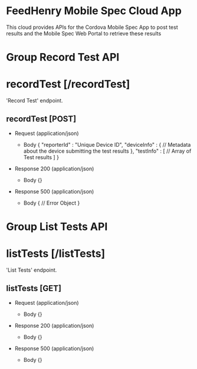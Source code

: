 # FeedHenry Mobile Spec Cloud App

This cloud provides APIs for the Cordova Mobile Spec App to post test results and the Mobile Spec Web Portal to retrieve these results 

# Group Record Test API

# recordTest [/recordTest]

'Record Test' endpoint.

## recordTest [POST] 

+ Request (application/json)
    + Body
            {
              "reporterId" : "Unique Device ID",
              "deviceInfo" : {
                // Metadata about the device submitting the test results
              },
              "testInfo" : [
                // Array of Test results
              ]
            }

+ Response 200 (application/json)
    + Body
            {}

+ Response 500 (application/json)
    + Body
            {
              // Error Object
            }


# Group List Tests API

# listTests [/listTests]

'List Tests' endpoint.

## listTests [GET] 

+ Request (application/json)
    + Body
      {}

+ Response 200 (application/json)
    + Body
      {}

+ Response 500 (application/json)
    + Body
      {}
